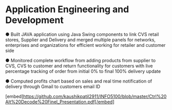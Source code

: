 # Application Engineering and Development

●	Built JAVA application using Java Swing components to link CVS retail stores, Supplier and Delivery and merged multiple panels for networks, enterprises and organizations for efficient working for retailer and customer side

●	Monitored complete workflow from adding products from supplier to CVS, CVS to customer and return functionality for customers with live percentage tracking of order from initial 0% to final 100% delivery update 

●	Computed profits chart based on sales and real time notification of delivery through Gmail to customers email ID

[embed]https://github.com/kaushikpatil2911/INFO5100/blob/master/Ctrl%20Alt%20Decode%20Finel_Presentation.pdf[/embed]
